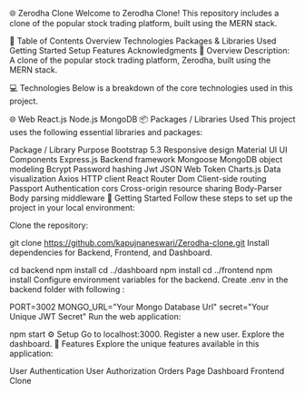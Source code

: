 🌐 Zerodha Clone Welcome to Zerodha Clone! This repository includes a clone of the popular stock trading platform, built using the MERN stack.

📑 Table of Contents Overview Technologies Packages & Libraries Used Getting Started Setup Features
Acknowledgments 🌟 Overview Description: A clone of the popular stock trading platform, Zerodha, built using the MERN stack.

💻 Technologies Below is a breakdown of the core technologies used in this project.

🌐 Web React.js Node.js MongoDB 📦 Packages / Libraries Used This project uses the following essential libraries and packages:

Package / Library Purpose Bootstrap 5.3 Responsive design Material UI UI Components Express.js Backend framework 
Mongoose MongoDB object modeling Bcrypt Password hashing Jwt JSON Web Token Charts.js Data visualization 
Axios HTTP client React Router Dom Client-side routing Passport Authentication cors Cross-origin resource sharing 
Body-Parser Body parsing middleware 🚀 Getting Started Follow these steps to set up the project in your local environment:

Clone the repository:

git clone https://github.com/kapujnaneswari/Zerodha-clone.git Install dependencies for Backend, Frontend, and Dashboard.

cd backend npm install cd ../dashboard npm install cd ../frontend npm install Configure environment variables for the backend. Create .env in the backend folder with following :

PORT=3002 MONGO_URL="Your Mongo Database Url" secret="Your Unique JWT Secret" Run the web application:

npm start ⚙️ Setup Go to localhost:3000. Register a new user. Explore the dashboard. 🎯 Features Explore the unique features available in this application:

User Authentication User Authorization Orders Page Dashboard Frontend Clone

